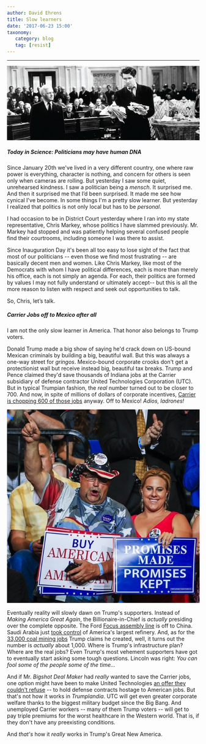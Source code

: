 ```yaml
---
author: David Ehrens
title: Slow learners
date: '2017-06-23 15:00'
taxonomy:
   category: blog
   tag: [resist]
---
```

---

![](smith.jpg)

##### Today in Science: Politicians may have human DNA

Since January 20th we've lived in a very different country, one where raw power is everything, character is nothing, and concern for others is seen only when cameras are rolling. But yesterday I saw some quiet, unrehearsed kindness. I saw a politician being a *mensch*. It surprised me. And then it surprised me that I’d been surprised. It made me see how cynical I've become. In some things I'm a pretty slow learner. But yesterday I realized that politics is not only local but has to be *personal*.

I had occasion to be in District Court yesterday where I ran into my state representative, Chris Markey, whose politics I have slammed previously. Mr. Markey had stopped and was patiently helping several confused people find their courtrooms, including someone I was there to assist.

Since Inauguration Day it's been all too easy to lose sight of the fact that most of our politicians -- even those we find most frustrating -- are basically decent men and women. Like Chris Markey, like most of the Democrats with whom I have political differences, each is more than merely his office, each is not simply an agenda. For each, their politics are formed by values I may not fully understand or ultimately accept-- but this is all the more reason to listen with respect and seek out opportunities to talk.

So, Chris, let’s talk.

##### Carrier Jobs off to Mexico after all

I am not the only slow learner in America. That honor also belongs to Trump voters.

Donald Trump made a big show of saying he'd crack down on US-bound Mexican criminals by building a big, beautiful wall. But this was always a one-way street for *gringos*. Mexico-bound corporate crooks don't get a protectionist wall but receive instead big, beautiful tax breaks. Trump and Pence claimed they'd save thousands of Indiana jobs at the Carrier subsidiary of defense contractor United Technologies Corporation (UTC). But in typical Trumpian fashion, the *real* number turned out to be closer to 700. And now, in spite of millions of dollars of corporate incentives, [Carrier is chopping 600 of those jobs](http://www.cnbc.com/2017/06/22/trumps-carrier-jobs-deal-is-just-not-living-up-to-the-hype.html) anyway. Off to Mexico! *Adios, ladrones!*

![](supporters.jpg)

Eventually reality will slowly dawn on Trump's supporters. Instead of *Making America Great Again*, the Billionaire-in-Chief is *actually* presiding over the complete opposite. The Ford [Focus assembly line](http://www.huffingtonpost.com/entry/ford-focus-china_us_5949efbbe4b0177d0b8a556d) is off to China. Saudi Arabia just [took control](http://money.cnn.com/2017/05/01/investing/saudi-arabia-buys-largest-oil-refinery-port-arthur/) of America's largest refinery. And, as for the [33,000 coal mining jobs](http://www.factcheck.org/2017/06/video-trump-coal-jobs/) Trump claims he created, well, it turns out the number is *actually* about 1,000. Where is Trump's infrastructure plan? Where are the real jobs? Even Trump's most vehement supporters have got to eventually start asking some tough questions. Lincoln was right: *You can fool some of the people some of the time...*

And if Mr. *Bigshot Deal Maker* had *really* wanted to save the Carrier jobs, one option might have been to make United Technologies [an offer they couldn't refuse](http://www.courant.com/business/hc-trump-carrier-20161128-story.html) -- to hold defense contracts hostage to American jobs. But that's not how it works in *Trumplandia*. UTC will get even greater corporate welfare thanks to the biggest military budget since the Big Bang. And unemployed Carrier workers -- many of them Trump voters --  will get to pay triple premiums for the worst healthcare in the Western world. That is, if they don't have any preexisting conditions.

And *that's* how it *really* works in Trump's Great New America.

